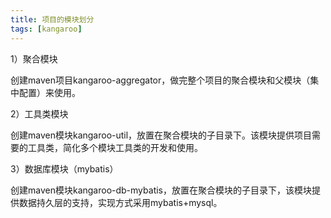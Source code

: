```yaml
---
title: 项目的模块划分
tags: [kangaroo]
---
```


1）聚合模块

创建maven项目kangaroo-aggregator，做完整个项目的聚合模块和父模块（集中配置）来使用。

2）工具类模块

创建maven模块kangaroo-util，放置在聚合模块的子目录下。该模块提供项目需要的工具类，简化多个模块工具类的开发和使用。

3）数据库模块（mybatis）

创建maven模块kangaroo-db-mybatis，放置在聚合模块的子目录下，该模块提供数据持久层的支持，实现方式采用mybatis+mysql。